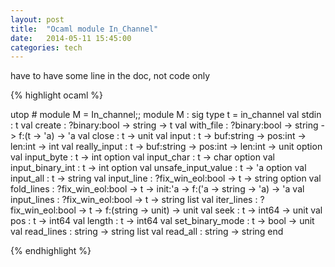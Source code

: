```yaml
---
layout: post
title:  "Ocaml module In_Channel"
date:   2014-05-11 15:45:00
categories: tech
---
```


 have to have some line in the doc, not code only

{% highlight ocaml %}


utop # module M = In_channel;;
module M :
   sig
    type t = in_channel
    val stdin : t
    val create : ?binary:bool -> string -> t
    val with_file : ?binary:bool -> string -> f:(t -> 'a) -> 'a
    val close : t -> unit
    val input : t -> buf:string -> pos:int -> len:int -> int
    val really_input : t -> buf:string -> pos:int -> len:int -> unit option
    val input_byte : t -> int option
    val input_char : t -> char option
    val input_binary_int : t -> int option
    val unsafe_input_value : t -> 'a option
    val input_all : t -> string
    val input_line : ?fix_win_eol:bool -> t -> string option
    val fold_lines :
      ?fix_win_eol:bool -> t -> init:'a -> f:('a -> string -> 'a) -> 'a
    val input_lines : ?fix_win_eol:bool -> t -> string list
    val iter_lines : ?fix_win_eol:bool -> t -> f:(string -> unit) -> unit
    val seek : t -> int64 -> unit
    val pos : t -> int64
    val length : t -> int64
    val set_binary_mode : t -> bool -> unit
    val read_lines : string -> string list
    val read_all : string -> string
  end


{% endhighlight %}
